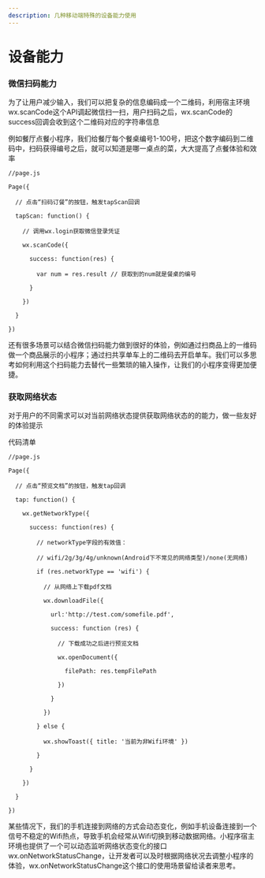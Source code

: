 ```yaml
---
description: 几种移动端特殊的设备能力使用
---
```


# 设备能力

### 微信扫码能力

为了让用户减少输入，我们可以把复杂的信息编码成一个二维码，利用宿主环境wx.scanCode这个API调起微信扫一扫，用户扫码之后，wx.scanCode的success回调会收到这个二维码对应的字符串信息

例如餐厅点餐小程序，我们给餐厅每个餐桌编号1-100号，把这个数字编码到二维码中，扫码获得编号之后，就可以知道是哪一桌点的菜，大大提高了点餐体验和效率

```text
//page.js

Page({

  // 点击“扫码订餐”的按钮，触发tapScan回调

  tapScan: function() {

    // 调用wx.login获取微信登录凭证

    wx.scanCode({

      success: function(res) {

        var num = res.result // 获取到的num就是餐桌的编号

      }

    })

  }

})
```

还有很多场景可以结合微信扫码能力做到很好的体验，例如通过扫商品上的一维码做一个商品展示的小程序；通过扫共享单车上的二维码去开启单车。我们可以多思考如何利用这个扫码能力去替代一些繁琐的输入操作，让我们的小程序变得更加便捷。

### 获取网络状态

对于用户的不同需求可以对当前网络状态提供获取网络状态的的能力，做一些友好的体验提示

代码清单

```text
//page.js

Page({

  // 点击“预览文档”的按钮，触发tap回调

  tap: function() {

    wx.getNetworkType({

      success: function(res) {

        // networkType字段的有效值：

        // wifi/2g/3g/4g/unknown(Android下不常见的网络类型)/none(无网络)

        if (res.networkType == 'wifi') {

          // 从网络上下载pdf文档

          wx.downloadFile({

            url:'http://test.com/somefile.pdf',

            success: function (res) {

              // 下载成功之后进行预览文档

              wx.openDocument({

                filePath: res.tempFilePath

              })

            }

          })

        } else {

          wx.showToast({ title: '当前为非Wifi环境' })

        }

      }

    })

  }

})
```

某些情况下，我们的手机连接到网络的方式会动态变化，例如手机设备连接到一个信号不稳定的Wifi热点，导致手机会经常从Wifi切换到移动数据网络。小程序宿主环境也提供了一个可以动态监听网络状态变化的接口wx.onNetworkStatusChange，让开发者可以及时根据网络状况去调整小程序的体验，wx.onNetworkStatusChange这个接口的使用场景留给读者来思考。















